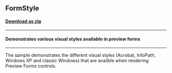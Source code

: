 ## FormStyle
#### [Download as zip](https://minhaskamal.github.io/DownGit/#/home?url=https://github.com/GrapeCity/ComponentOne-WinForms-Samples/tree/master/NetFramework\Reports\C1Preview\CS\FormStyle)
____
#### Demonstrates various visual styles available in preview forms
____
The sample demonstrates the different visual styles (Acrobat, InfoPath, Windows XP and classic Windows) that are availble when rendering Preview Forms controls. 